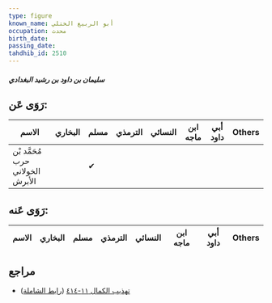 ```yaml
---
type: figure
known_name: أبو الربيع الختلي
occupation: محدث
birth_date:
passing_date:
tahdhib_id: 2510
---
```

##### سليمان بن داود بن رشيد البغدادي

## رَوَى عَن:
| الاسم                            | البخاري | مسلم | الترمذي | النسائي | ابن ماجه | أبي داود | Others |
| -------------------------------- | ------- | ---- | ------- | ------- | -------- | -------- | ------ |
| مُحَمَّد بْن حرب الخولاني الأبرش |         | ✔    |         |         |          |          |        |
## رَوَى عَنه:
| الاسم | البخاري | مسلم | الترمذي | النسائي | ابن ماجه | أبي داود | Others |
| ----- | ------- | ---- | ------- | ------- | -------- | -------- | ------ |
## مراجع
- [تهذيب الكمال ١١-٤١٤](obsidian://open?vault=Tahdhib-al-Kamal&file=Figures/٢٥١٠-سليمان%20بن%20داود%20بن%20رشيد%20البغدادي) ([رابط الشاملة](https://shamela.ws/book/3722/5734))